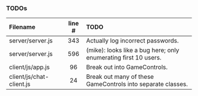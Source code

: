### TODOs
| Filename | line # | TODO
|:------|:------:|:------
| server/server.js | 343 | Actually log incorrect passwords.
| server/server.js | 596 | (mike): looks like a bug here; only enumerating first 10 users.
| client/js/app.js | 96 | Break out into GameControls.
| client/js/chat-client.js | 24 | Break out many of these GameControls into separate classes.